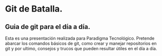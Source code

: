 # Git de Batalla.
## Guia de git para el día a día.

Esta es una presentación realizada para Paradigma Tecnológico. Pretende abarcar los comandos básicos de git, como crear y manejar repositorios en git y por ultimo, consejos y trucos que pueden resultar útiles en el día a día.
